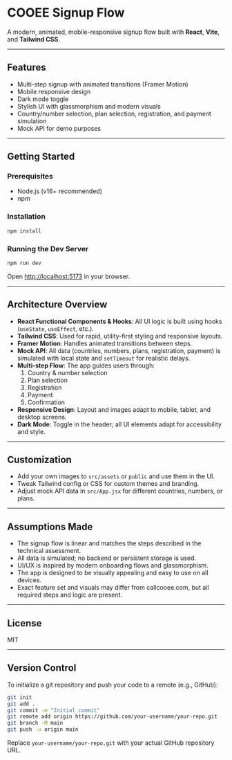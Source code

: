 # COOEE Signup Flow

A modern, animated, mobile-responsive signup flow built with **React**, **Vite**, and **Tailwind CSS**.

---

## Features

- Multi-step signup with animated transitions (Framer Motion)
- Mobile responsive design
- Dark mode toggle
- Stylish UI with glassmorphism and modern visuals
- Country/number selection, plan selection, registration, and payment simulation
- Mock API for demo purposes 

---

## Getting Started

### Prerequisites

- Node.js (v16+ recommended)
- npm

### Installation

```bash
npm install
```

### Running the Dev Server

```bash
npm run dev
```

Open [http://localhost:5173](http://localhost:5173) in your browser.

---

## Architecture Overview

- **React Functional Components & Hooks**: All UI logic is built using hooks (`useState`, `useEffect`, etc.).
- **Tailwind CSS**: Used for rapid, utility-first styling and responsive layouts.
- **Framer Motion**: Handles animated transitions between steps.
- **Mock API**: All data (countries, numbers, plans, registration, payment) is simulated with local state and `setTimeout` for realistic delays.
- **Multi-step Flow**: The app guides users through:
  1. Country & number selection
  2. Plan selection
  3. Registration
  4. Payment
  5. Confirmation
- **Responsive Design**: Layout and images adapt to mobile, tablet, and desktop screens.
- **Dark Mode**: Toggle in the header; all UI elements adapt for accessibility and style.

---

## Customization

- Add your own images to `src/assets` or `public` and use them in the UI.
- Tweak Tailwind config or CSS for custom themes and branding.
- Adjust mock API data in `src/App.jsx` for different countries, numbers, or plans.

---

## Assumptions Made

- The signup flow is linear and matches the steps described in the technical assessment.
- All data is simulated; no backend or persistent storage is used.
- UI/UX is inspired by modern onboarding flows and glassmorphism.
- The app is designed to be visually appealing and easy to use on all devices.
- Exact feature set and visuals may differ from callcooee.com, but all required steps and logic are present.

---

## License

MIT

---

## Version Control

To initialize a git repository and push your code to a remote (e.g., GitHub):

```bash
git init
git add .
git commit -m "Initial commit"
git remote add origin https://github.com/your-username/your-repo.git
git branch -M main
git push -u origin main
```

Replace `your-username/your-repo.git` with your actual GitHub repository URL.

